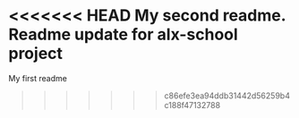 <<<<<<< HEAD
My second readme.
Readme update for alx-school project
=======
My first readme
>>>>>>> c86efe3ea94ddb31442d56259b4c188f47132788
